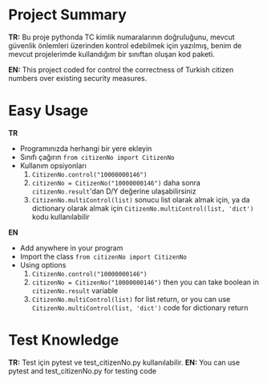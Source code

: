 # Project Summary
**TR:** Bu proje pythonda TC kimlik numaralarının doğruluğunu, mevcut güvenlik önlemleri üzerinden kontrol edebilmek için yazılmış, benim de mevcut projelerimde kullandığım bir sınıftan oluşan kod paketi.

**EN:** This project coded for control the correctness of Turkish citizen numbers over existing security measures.


# Easy Usage
**TR**
- Programınızda herhangi bir yere ekleyin
- Sınıfı çağırın `from citizenNo import CitizenNo`
- Kullanım opsiyonları
    1. `CitizenNo.control("10000000146")`
    2. `citizenNo = CitizenNo("10000000146")` daha sonra `citizenNo.result`'dan D/Y değerine ulaşabilirsiniz
    3. `CitizenNo.multiControl(list)` sonucu list olarak almak için, ya da dictionary olarak almak için `CitizenNo.multiControl(list, 'dict')` kodu kullanılabilir

**EN**
- Add anywhere in your program
- Import the class `from citizenNo import CitizenNo`
- Using options
    1. `CitizenNo.control("10000000146")`
    2. `citizenNo = CitizenNo("10000000146")` then you can take boolean in `citizenNo.result` variable
    3. `CitizenNo.multiControl(list)` for list return, or you can use `CitizenNo.multiControl(list, 'dict')` code for dictionary return
        

# Test Knowledge
**TR:** Test için pytest ve test_citizenNo.py kullanılabilir.
**EN:** You can use pytest and test_citizenNo.py for testing code